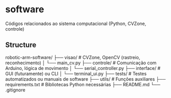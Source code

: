 # software
Códigos relacionados ao sistema computacional (Python, CVZone, controle)

## Structure

robotic-arm-software/
├── visao/                    # CVZone, OpenCV (rastreio, reconhecimento)
│   └── main_cv.py
├── controle/                 # Comunicação com Arduino, lógica de movimento
│   └── serial_controller.py
├── interface/                # GUI (futuramente) ou CLI
│   └── terminal_ui.py
├── tests/                    # Testes automatizados ou manuais de software
├── utils/                    # Funções auxiliares
├── requirements.txt          # Bibliotecas Python necessárias
├── README.md
└── .gitignore